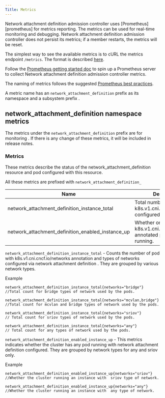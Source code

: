 ```yaml
---
Title: Metrics
---
```


Network attachment definition admission controller uses [Prometheus][prometheus] for metrics reporting. The metrics can be used for real-time monitoring and debugging. Network attachment definition admission controller does not persist its metrics; if a member restarts, the metrics will be reset.

The simplest way to see the available metrics is to cURL the metrics endpoint `/metrics`. The format is described [here](http://prometheus.io/docs/instrumenting/exposition_formats/).

Follow the [Prometheus getting started doc](http://prometheus.io/docs/introduction/getting_started/) to spin up a Prometheus server to collect Network attachment definition admission controller metrics.

The naming of metrics follows the suggested [Prometheus best practices](http://prometheus.io/docs/practices/naming/). 

A metric name has an `network_attachment_definition`  prefix as its namespace and a subsystem prefix .

## network_attachment_definition namespace metrics

The metrics under the `network_attachment_definition` prefix are for monitoring .  If there is any change of these metrics, it will be included in release notes.



### Metrics

These metrics describe the status of the network_attachment_definition resource and pod configured with this resource.

All these metrics are prefixed with `network_attachment_definition_`

| Name                                                  | Description                                              | Type    |
|-------------------------------------------------------|----------------------------------------------------------|---------|
| network_attachment_definition_instance_total          | Total number of pods with k8s.v1.cni.cncf.io/networks configured.   | Gauge |
| network_attachment_definition_enabled_instance_up     | Whether or not a  k8s.v1.cni.cncf.io/networks annotated pods are running.  | Gauge   |
                                                        

`network_attachment_definition_instance_total` -  Counts the number of pod with k8s.v1.cni.cncf.io/networks annotation  and types of networks configured via network attachment definition .  They are grouped by various  network types.

Example 
``` 
network_attachment_definition_instance_total{networks="bridge"} 
//Total count for bridge types of network used by the pods.

network_attachment_definition_instance_total{networks="mcvlan,bridge"} 
//Total count for mcvlan and bridge types of network used by the pods.

network_attachment_definition_instance_total{networks="sriov"}  
// Total count for sriov types of network used by the pods.

network_attachment_definition_instance_total{networks="any"} 
// Total count for any types of network used by the pods.
```

`network_attachment_definition_enabled_instance_up` -  This metrics indicates whether the cluster has any pod running with network attachment definition configured. They are  grouped by network types for any and sriov only.

Example 
``` 
network_attachment_definition_enabled_instance_up{networks="sriov"} 
//Whether the cluster running an instance with  sriov type of network.

network_attachment_definition_enabled_instance_up{networks="any"} 
//Whether the cluster running an instance with  any type of network.

```